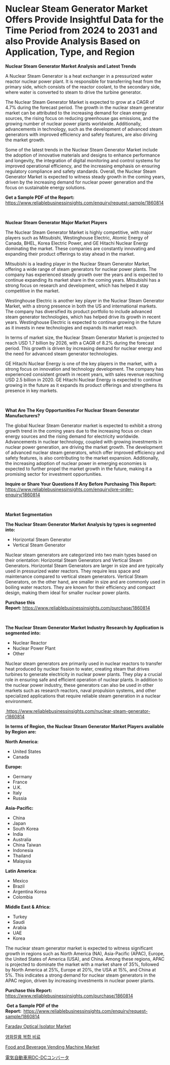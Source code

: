 <p><h1>Nuclear Steam Generator Market Offers Provide Insightful Data for the Time Period from 2024 to 2031 and also Provide Analysis Based on Application, Type, and Region</h1></p><p><strong>Nuclear Steam Generator Market Analysis and Latest Trends</strong></p>
<p><p>A Nuclear Steam Generator is a heat exchanger in a pressurized water reactor nuclear power plant. It is responsible for transferring heat from the primary side, which consists of the reactor coolant, to the secondary side, where water is converted to steam to drive the turbine generator.</p><p>The Nuclear Steam Generator Market is expected to grow at a CAGR of 4.7% during the forecast period. The growth in the nuclear steam generator market can be attributed to the increasing demand for clean energy sources, the rising focus on reducing greenhouse gas emissions, and the growing number of nuclear power plants worldwide. Additionally, advancements in technology, such as the development of advanced steam generators with improved efficiency and safety features, are also driving the market growth.</p><p>Some of the latest trends in the Nuclear Steam Generator Market include the adoption of innovative materials and designs to enhance performance and longevity, the integration of digital monitoring and control systems for improved operational efficiency, and the increasing emphasis on ensuring regulatory compliance and safety standards. Overall, the Nuclear Steam Generator Market is expected to witness steady growth in the coming years, driven by the increasing demand for nuclear power generation and the focus on sustainable energy solutions.</p></p>
<p><strong>Get a Sample PDF of the Report:&nbsp;</strong> <a href="https://www.reliablebusinessinsights.com/enquiry/request-sample/1860814">https://www.reliablebusinessinsights.com/enquiry/request-sample/1860814</a></p>
<p>&nbsp;</p>
<p><strong>Nuclear Steam Generator Major Market Players</strong></p>
<p><p>The Nuclear Steam Generator Market is highly competitive, with major players such as Mitsubishi, Westinghouse Electric, Atomic Energy of Canada, BHEL, Korea Electric Power, and GE Hitachi Nuclear Energy dominating the market. These companies are constantly innovating and expanding their product offerings to stay ahead in the market.</p><p>Mitsubishi is a leading player in the Nuclear Steam Generator Market, offering a wide range of steam generators for nuclear power plants. The company has experienced steady growth over the years and is expected to continue expanding its market share in the coming years. Mitsubishi has a strong focus on research and development, which has helped it stay competitive in the market.</p><p>Westinghouse Electric is another key player in the Nuclear Steam Generator Market, with a strong presence in both the US and international markets. The company has diversified its product portfolio to include advanced steam generator technologies, which has helped drive its growth in recent years. Westinghouse Electric is expected to continue growing in the future as it invests in new technologies and expands its market reach.</p><p>In terms of market size, the Nuclear Steam Generator Market is projected to reach USD 1.7 billion by 2026, with a CAGR of 8.2% during the forecast period. This growth is driven by increasing demand for nuclear energy and the need for advanced steam generator technologies.</p><p>GE Hitachi Nuclear Energy is one of the key players in the market, with a strong focus on innovation and technology development. The company has experienced consistent growth in recent years, with sales revenue reaching USD 2.5 billion in 2020. GE Hitachi Nuclear Energy is expected to continue growing in the future as it expands its product offerings and strengthens its presence in key markets.</p></p>
<p>&nbsp;</p>
<p><strong>What Are The Key Opportunities For Nuclear Steam Generator Manufacturers?</strong></p>
<p><p>The global Nuclear Steam Generator market is expected to exhibit a strong growth trend in the coming years due to the increasing focus on clean energy sources and the rising demand for electricity worldwide. Advancements in nuclear technology, coupled with growing investments in nuclear power generation, are driving the market growth. The development of advanced nuclear steam generators, which offer improved efficiency and safety features, is also contributing to the market expansion. Additionally, the increasing adoption of nuclear power in emerging economies is expected to further propel the market growth in the future, making it a promising sector for investment opportunities.</p></p>
<p><strong>Inquire or Share Your Questions If Any Before Purchasing This Report:</strong> <a href="https://www.reliablebusinessinsights.com/enquiry/pre-order-enquiry/1860814">https://www.reliablebusinessinsights.com/enquiry/pre-order-enquiry/1860814</a></p>
<p>&nbsp;</p>
<p><strong>Market Segmentation</strong></p>
<p><strong>The Nuclear Steam Generator Market Analysis by types is segmented into:</strong></p>
<p><ul><li>Horizontal Steam Generator</li><li>Vertical Steam Generator</li></ul></p>
<p><p>Nuclear steam generators are categorized into two main types based on their orientation: Horizontal Steam Generators and Vertical Steam Generators. Horizontal Steam Generators are larger in size and are typically used in pressurized water reactors. They require less space and maintenance compared to vertical steam generators. Vertical Steam Generators, on the other hand, are smaller in size and are commonly used in boiling water reactors. They are known for their efficiency and compact design, making them ideal for smaller nuclear power plants.</p></p>
<p><strong>Purchase this Report:&nbsp;</strong><a href="https://www.reliablebusinessinsights.com/purchase/1860814">https://www.reliablebusinessinsights.com/purchase/1860814</a></p>
<p>&nbsp;</p>
<p><strong>The Nuclear Steam Generator Market Industry Research by Application is segmented into:</strong></p>
<p><ul><li>Nuclear Reactor</li><li>Nuclear Power Plant</li><li>Other</li></ul></p>
<p><p>Nuclear steam generators are primarily used in nuclear reactors to transfer heat produced by nuclear fission to water, creating steam that drives turbines to generate electricity in nuclear power plants. They play a crucial role in ensuring safe and efficient operation of nuclear plants. In addition to the nuclear power industry, these generators can also be used in other markets such as research reactors, naval propulsion systems, and other specialized applications that require reliable steam generation in a nuclear environment.</p></p>
<p><a href="https://www.reliablebusinessinsights.com/nuclear-steam-generator-r1860814">&nbsp;https://www.reliablebusinessinsights.com/nuclear-steam-generator-r1860814</a></p>
<p><strong>In terms of Region, the Nuclear Steam Generator Market Players available by Region are:</strong></p>
<p>
    <p> <strong> North America: </strong>
        <ul>
            <li>United States</li>
            <li>Canada</li>
        </ul>
        </p> 
    <p> <strong> Europe: </strong>
        <ul>
            <li>Germany</li>
            <li>France</li>
            <li>U.K.</li>
            <li>Italy</li>
            <li>Russia</li>
        </ul>
        </p> 
    <p> <strong> Asia-Pacific: </strong>
        <ul>
            <li>China</li>
            <li>Japan</li>
            <li>South Korea</li>
            <li>India</li>
            <li>Australia</li>
            <li>China Taiwan</li>
            <li>Indonesia</li>
            <li>Thailand</li>
            <li>Malaysia</li>
        </ul>
        </p> 
    <p> <strong> Latin America: </strong>
        <ul>
            <li>Mexico</li>
            <li>Brazil</li>
            <li>Argentina Korea</li>
            <li>Colombia</li>
        </ul>
        </p> 
    <p> <strong> Middle East & Africa: </strong>
        <ul>
            <li>Turkey</li>
            <li>Saudi</li>
            <li>Arabia</li>
            <li>UAE</li>
            <li>Korea</li>
        </ul>
    </p>
    </p>
<p><p>The nuclear steam generator market is expected to witness significant growth in regions such as North America (NA), Asia-Pacific (APAC), Europe, the United States of America (USA), and China. Among these regions, APAC is projected to dominate the market with a market share of 35%, followed by North America at 25%, Europe at 20%, the USA at 15%, and China at 5%. This indicates a strong demand for nuclear steam generators in the APAC region, driven by increasing investments in nuclear power plants.</p></p>
<p><strong>Purchase this Report: </strong><a href="https://www.reliablebusinessinsights.com/purchase/1860814">https://www.reliablebusinessinsights.com/purchase/1860814</a></p>
<p>&nbsp;<strong>Get a Sample PDF of the Report:&nbsp;&nbsp;</strong><a href="https://www.reliablebusinessinsights.com/enquiry/request-sample/1860814">https://www.reliablebusinessinsights.com/enquiry/request-sample/1860814</a></p>
<p><strong></strong></p>
<p><p><a href="https://github.com/mharielmesa/Market-Research-Report-List-4/blob/main/faraday-optical-isolator-market.md">Faraday Optical Isolator Market</a></p><p><a href="https://github.com/PercyHagernes9778/Market-Research-Report-List-2/blob/main/9157875172186.md">염화칼륨 복합 비료</a></p><p><a href="https://github.com/dringals/Market-Research-Report-List-4/blob/main/food-and-beverage-vending-machine-market.md">Food and Beverage Vending Machine Market</a></p><p><a href="https://github.com/KenyonJohns/Market-Research-Report-List-1/blob/main/9245499160329.md">電気自動車用DC-DCコンバータ</a></p></p>